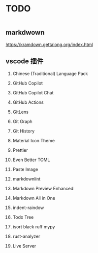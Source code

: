 # TODO

```bash
```

## markdwown

<https://kramdown.gettalong.org/index.html>

## vscode 插件

1. Chinese (Traditional) Language Pack
1. GitHub Copilot
1. GitHub Copilot Chat
1. GitHub Actions
1. GitLens
1. Git Graph
1. Git History
1. Material Icon Theme
1. Prettier
1. Even Better TOML
1. Paste Image
1. markdownlint
1. Markdown Preview Enhanced
1. Markdown All in One
1. indent-raindow
1. Todo Tree

1. isort black ruff mypy
1. rust-analyzer

1. Live Server
